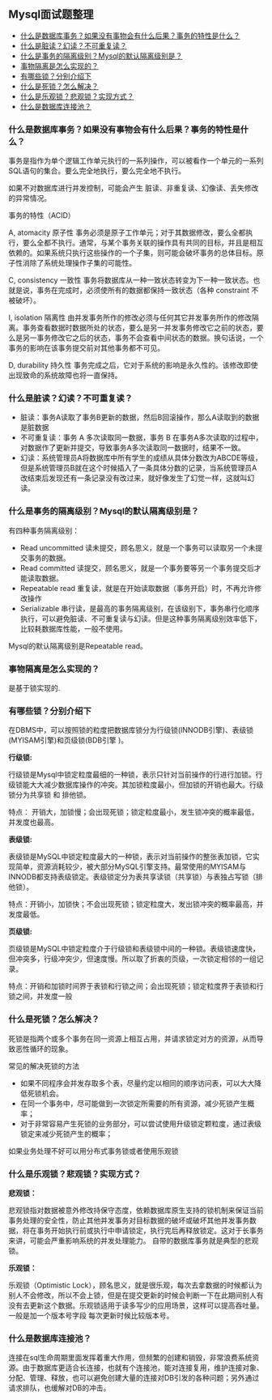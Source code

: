 ## Mysql面试题整理


* [什么是数据库事务？如果没有事物会有什么后果？事务的特性是什么？](#什么是数据库事务如果没有事物会有什么后果事务的特性是什么)
* [什么是脏读？幻读？不可重复读？](#什么是脏读幻读不可重复读)
* [什么是事务的隔离级别？Mysql的默认隔离级别是？](#什么是事务的隔离级别Mysql的默认隔离级别是)
* [事物隔离是怎么实现的？](#事物隔离是怎么实现的)
* [有哪些锁？分别介绍下](#有哪些锁分别介绍下)
* [ 什么是死锁？怎么解决？](#什么是死锁怎么解决)
* [什么是乐观锁？悲观锁？实现方式？](#什么是乐观锁悲观锁实现方式)
* [什么是数据库连接池？](#什么是数据库连接池)


### 什么是数据库事务？如果没有事物会有什么后果？事务的特性是什么？

事务是指作为单个逻辑工作单元执行的一系列操作，可以被看作一个单元的一系列SQL语句的集合。要么完全地执行，要么完全地不执行。

如果不对数据库进行并发控制，可能会产生 脏读、非重复读、幻像读、丢失修改的异常情况。


事务的特性（ACID）

A, atomacity 原子性
事务必须是原子工作单元；对于其数据修改，要么全都执行，要么全都不执行。通常，与某个事务关联的操作具有共同的目标，并且是相互依赖的。如果系统只执行这些操作的一个子集，则可能会破坏事务的总体目标。原子性消除了系统处理操作子集的可能性。

C, consistency 一致性
事务将数据库从一种一致状态转变为下一种一致状态。也就是说，事务在完成时，必须使所有的数据都保持一致状态（各种 constraint 不被破坏）。

I, isolation 隔离性
由并发事务所作的修改必须与任何其它并发事务所作的修改隔离。事务查看数据时数据所处的状态，要么是另一并发事务修改它之前的状态，要么是另一事务修改它之后的状态，事务不会查看中间状态的数据。换句话说，一个事务的影响在该事务提交前对其他事务都不可见。

D, durability 持久性
事务完成之后，它对于系统的影响是永久性的。该修改即使出现致命的系统故障也将一直保持。


### 什么是脏读？幻读？不可重复读？

* 脏读：事务A读取了事务B更新的数据，然后B回滚操作，那么A读取到的数据是脏数据
* 不可重复读：事务 A 多次读取同一数据，事务 B 在事务A多次读取的过程中，对数据作了更新并提交，导致事务A多次读取同一数据时，结果不一致。
* 幻读：系统管理员A将数据库中所有学生的成绩从具体分数改为ABCDE等级，但是系统管理员B就在这个时候插入了一条具体分数的记录，当系统管理员A改结束后发现还有一条记录没有改过来，就好像发生了幻觉一样，这就叫幻读。


### 什么是事务的隔离级别？Mysql的默认隔离级别是？

有四种事务隔离级别：

* Read uncommitted 读未提交，顾名思义，就是一个事务可以读取另一个未提交事务的数据。
* Read committed 读提交，顾名思义，就是一个事务要等另一个事务提交后才能读取数据。
* Repeatable read 重复读，就是在开始读取数据（事务开启）时，不再允许修改操作
* Serializable 串行读，是最高的事务隔离级别，在该级别下，事务串行化顺序执行，可以避免脏读、不可重复读与幻读。但是这种事务隔离级别效率低下，比较耗数据库性能，一般不使用。

Mysql的默认隔离级别是Repeatable read。

### 事物隔离是怎么实现的？

是基于锁实现的.

### 有哪些锁？分别介绍下

在DBMS中，可以按照锁的粒度把数据库锁分为行级锁(INNODB引擎)、表级锁(MYISAM引擎)和页级锁(BDB引擎 )。

**行级锁:**

行级锁是Mysql中锁定粒度最细的一种锁，表示只针对当前操作的行进行加锁。行级锁能大大减少数据库操作的冲突。其加锁粒度最小，但加锁的开销也最大。行级锁分为共享锁 和 排他锁。

特点：
开销大，加锁慢；会出现死锁；锁定粒度最小，发生锁冲突的概率最低，并发度也最高。

**表级锁:**

表级锁是MySQL中锁定粒度最大的一种锁，表示对当前操作的整张表加锁，它实现简单，资源消耗较少，被大部分MySQL引擎支持。最常使用的MYISAM与INNODB都支持表级锁定。表级锁定分为表共享读锁（共享锁）与表独占写锁（排他锁）。

特点：开销小，加锁快；不会出现死锁；锁定粒度大，发出锁冲突的概率最高，并发度最低。

**页级锁:**

页级锁是MySQL中锁定粒度介于行级锁和表级锁中间的一种锁。表级锁速度快，但冲突多，行级冲突少，但速度慢。所以取了折衷的页级，一次锁定相邻的一组记录。

特点：开销和加锁时间界于表锁和行锁之间；会出现死锁；锁定粒度界于表锁和行锁之间，并发度一般
	
### 什么是死锁？怎么解决？

死锁是指两个或多个事务在同一资源上相互占用，并请求锁定对方的资源，从而导致恶性循环的现象。

常见的解决死锁的方法

* 如果不同程序会并发存取多个表，尽量约定以相同的顺序访问表，可以大大降低死锁机会。
* 在同一个事务中，尽可能做到一次锁定所需要的所有资源，减少死锁产生概率；
* 对于非常容易产生死锁的业务部分，可以尝试使用升级锁定颗粒度，通过表级锁定来减少死锁产生的概率；

如果业务处理不好可以用分布式事务锁或者使用乐观锁


### 什么是乐观锁？悲观锁？实现方式？

**悲观锁：**

悲观锁指对数据被意外修改持保守态度，依赖数据库原生支持的锁机制来保证当前事务处理的安全性，防止其他并发事务对目标数据的破坏或破坏其他并发事务数据，将在事务开始执行前或执行中申请锁定，执行完后再释放锁定。这对于长事务来讲，可能会严重影响系统的并发处理能力。 自带的数据库事务就是典型的悲观锁。

**乐观锁：**

乐观锁（Optimistic Lock），顾名思义，就是很乐观，每次去拿数据的时候都认为别人不会修改，所以不会上锁，但是在提交更新的时候会判断一下在此期间别人有没有去更新这个数据。乐观锁适用于读多写少的应用场景，这样可以提高吞吐量。一般是加一个版本号字段 每次更新时候比较版本号。


### 什么是数据库连接池？

连接在sql生命周期里面发挥着重大作用，但频繁的创建和销毁，非常浪费系统资源。由于数据库更适合长连接，也就有个连接池，能对连接复用，维护连接对象、分配、管理、释放，也可以避免创建大量的连接对DB引发的各种问题；另外通过请求排队，也缓解对DB的冲击。

